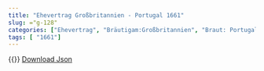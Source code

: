 ```yaml
---
title: "Ehevertrag Großbritannien - Portugal 1661"
slug: ="g-128"
categories: ["Ehevertrag", "Bräutigam:Großbritannien", "Braut: Portugal", "Eheschließung vollzogen?:Ja", "verschiedenkonfessionelle Ehe?:Ja", "Dynastie Bräutigam:Stuart", "Akteur Bräutigam:Stuart", "Akteur Braut:Braganza", "Textbezug?:nein", "Ständisch?:nein", "Ratifikation?:nein", "Sonstiges?:ja", "Bräutigam:Großbritannien", "Braut: Portugal"]
tags: [ "1661"]
---
```

<!--more-->
{{<v172>}}
[Download Json](/vertraege/vertrag-128.json)